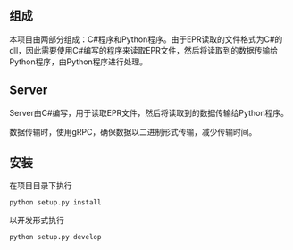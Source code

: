 ## 组成
本项目由两部分组成：C#程序和Python程序。由于EPR读取的文件格式为C#的dll，因此需要使用C#编写的程序来读取EPR文件，然后将读取到的数据传输给Python程序，由Python程序进行处理。

## Server
Server由C#编写，用于读取EPR文件，然后将读取到的数据传输给Python程序。

数据传输时，使用gRPC，确保数据以二进制形式传输，减少传输时间。

## 安装
在项目目录下执行
```
python setup.py install
```
以开发形式执行

```
python setup.py develop
```